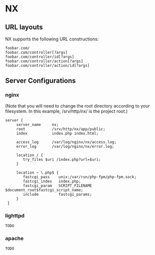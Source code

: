 # NX

## URL layouts

NX supports the following URL constructions:

    foobar.com/
    foobar.com/controller[?args]
    foobar.com/controller/id[?args]
    foobar.com/controller/action[?args]
    foobar.com/controller/action/id[?args]

## Server Configurations

### nginx

(Note that you will need to change the root directory according to your filesystem.  In this example, /srv/http/nx/ is the project root.)

	server {
	     server_name     nx;
	     root            /srv/http/nx/app/public;
	     index           index.php index.html;

	     access_log      /var/log/nginx/nx/access.log;
	     error_log       /var/log/nginx/nx/error.log;

	     location / {
            try_files $uri /index.php?url=$uri;
	     }

	     location ~ \.php$ {
            fastcgi_pass    unix:/var/run/php-fpm/php-fpm.sock;
            fastcgi_index   index.php;
            fastcgi_param   SCRIPT_FILENAME $document_root$fastcgi_script_name;
            include         fastcgi_params;
	     }
	 }

### lighttpd

    TODO

### apache

    TODO
